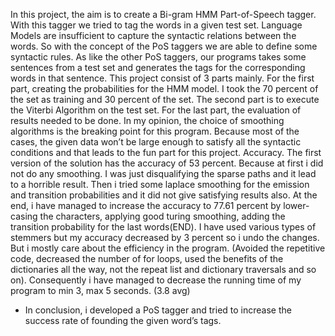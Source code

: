 In this project, the aim is to create a Bi-gram
HMM Part-of-Speech tagger. With this tagger we tried to tag
the words in a given test set. Language Models are insufficient
to capture the syntactic relations between the words. So with
the concept of the PoS taggers we are able to define some
syntactic rules. As like the other PoS taggers, our programs
takes some sentences from a test set and generates the tags
for the corresponding words in that sentence. This project
consist of 3 parts mainly. For the first part, creating the probabilities for the HMM model. I took the 70
percent of the set as training and 30 percent of the set. 
The second part is to execute the Viterbi
Algorithm on the test set. For the last part, the evaluation of
results needed to be done. 
In my opinion, the choice of smoothing algorithms is the
breaking point for this program. Because most of the cases, the
given data won’t be large enough to satisfy all the syntactic
conditions and that leads to the fun part for this project.
Accuracy. The first version of the solution has the
accuracy of 53 percent. Because at first i did not do any
smoothing. I was just disqualifying the sparse paths and it
lead to a horrible result. Then i tried some laplace smoothing
for the emission and transition probabilities and it did not give
satisfying results also. At the end, i have managed to increase
the accuracy to 77.61 percent by lower-casing the characters,
applying good turing smoothing, adding the transition probability for the last words(END). I have used various types of
stemmers but my accuracy decreased by 3 percent so i undo
the changes. But i mostly care about the efficiency in the program. (Avoided the repetitive code, decreased the number of
for loops, used the benefits of the dictionaries all the way, not
the repeat list and dictionary traversals and so on). Consequently i have managed to decrease the running time of my
program to min 3, max 5 seconds. (3.8 avg)
- In conclusion, i developed a PoS tagger and tried to increase the success rate of founding the given word’s tags.
